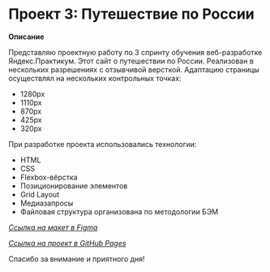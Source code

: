 # Проект 3: Путешествие по России

**Описание**

Представляю проектную работу по 3 спринту обучения веб-разработке Яндекс.Практикум. Этот сайт о путешествии по России.
Реализован в нескольких разрешениях с отзывчивой версткой.
Адаптацию страницы осуществлял на нескольких контрольных точках:

* 1280px
* 1110px
* 870px
* 425px
* 320px

При разработке проекта использовались технологии:
* HTML
* CSS
* Flexbox-вёрстка
* Позиционирование элементов
* Grid Layout
* Медиазапросы
* Файловая структура организована по методологии БЭМ

*[Ссылка на макет в Figma](https://www.figma.com/file/MTZ7K0gUaN07iNIj8YCcLm/Russia-(mobile)-(Copy)?node-id=0%3A1)*

*[Ссылка на проект в GitHub Pages](https://smilefanatik.github.io/russian-travel/)*

Спасибо за внимание и приятного дня!